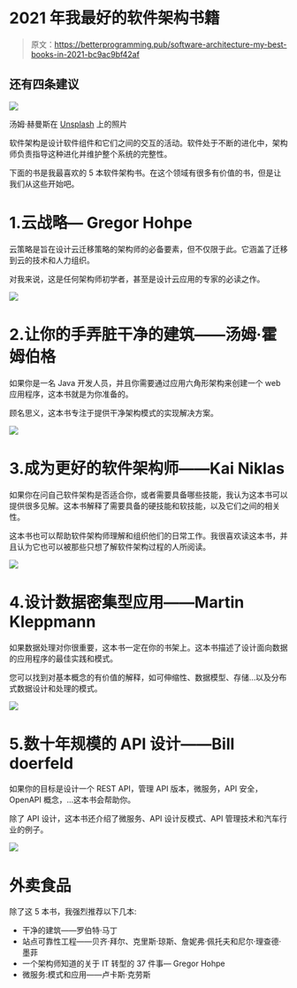 # 2021 年我最好的软件架构书籍

> 原文：<https://betterprogramming.pub/software-architecture-my-best-books-in-2021-bc9ac9bf42af>

## 还有四条建议

![](img/dd2be6ddea15e9896e503412db534414.png)

汤姆·赫曼斯在 [Unsplash](https://unsplash.com?utm_source=medium&utm_medium=referral) 上的照片

软件架构是设计软件组件和它们之间的交互的活动。软件处于不断的进化中，架构师负责指导这种进化并维护整个系统的完整性。

下面的书是我最喜欢的 5 本软件架构书。在这个领域有很多有价值的书，但是让我们从这些开始吧。

# 1.云战略— Gregor Hohpe

云策略是旨在设计云迁移策略的架构师的必备要素，但不仅限于此。它涵盖了迁移到云的技术和人力组织。

对我来说，这是任何架构师初学者，甚至是设计云应用的专家的必读之作。

![](img/c6e1b4b7d0a4693298819e6c4a89eb84.png)

# 2.让你的手弄脏干净的建筑——汤姆·霍姆伯格

如果你是一名 Java 开发人员，并且你需要通过应用六角形架构来创建一个 web 应用程序，这本书就是为你准备的。

顾名思义，这本书专注于提供干净架构模式的实现解决方案。

![](img/b47800d0c80dcdefb1d0a2aa4ef43c32.png)

# 3.成为更好的软件架构师——Kai Niklas

如果你在问自己软件架构是否适合你，或者需要具备哪些技能，我认为这本书可以提供很多见解。这本书解释了需要具备的硬技能和软技能，以及它们之间的相关性。

这本书也可以帮助软件架构师理解和组织他们的日常工作。我很喜欢读这本书，并且认为它也可以被那些只想了解软件架构过程的人所阅读。

![](img/c238216b8bdfd89988f18dd847120e4a.png)

# 4.设计数据密集型应用——Martin Kleppmann

如果数据处理对你很重要，这本书一定在你的书架上。这本书描述了设计面向数据的应用程序的最佳实践和模式。

您可以找到对基本概念的有价值的解释，如可伸缩性、数据模型、存储…以及分布式数据设计和处理的模式。

![](img/f6a0d154344e149ed08b8ae8e893b02a.png)

# 5.数十年规模的 API 设计——Bill doerfeld

如果你的目标是设计一个 REST API，管理 API 版本，微服务，API 安全，OpenAPI 概念，…这本书会帮助你。

除了 API 设计，这本书还介绍了微服务、API 设计反模式、API 管理技术和汽车行业的例子。

![](img/8cff97d1843f55b8141c1d325024da8d.png)

# 外卖食品

除了这 5 本书，我强烈推荐以下几本:

*   干净的建筑——罗伯特·马丁
*   站点可靠性工程——贝齐·拜尔、克里斯·琼斯、詹妮弗·佩托夫和尼尔·理查德·墨菲
*   一个架构师知道的关于 IT 转型的 37 件事— Gregor Hohpe
*   微服务:模式和应用——卢卡斯·克劳斯